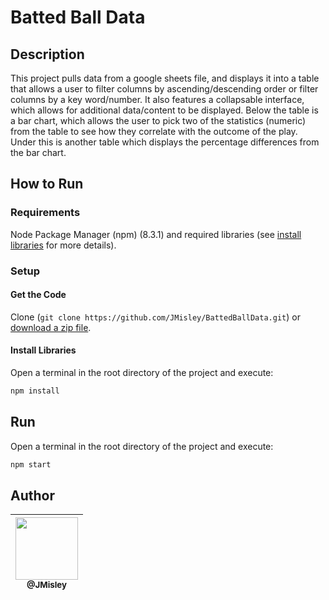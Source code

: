 # Batted Ball Data

## Description

This project pulls data from a google sheets file, and displays it into a table that allows a user to filter columns by ascending/descending order or filter columns by a key word/number. It also features a collapsable interface, which allows for additional data/content to be displayed. Below the table is a bar chart, which allows the user to pick two of the statistics (numeric) from the table to see how they correlate with the outcome of the play. Under this is another table which displays the percentage differences from the bar chart. 

## How to Run

### Requirements

Node Package Manager (npm) (8.3.1) and required libraries (see [install libraries](#install-libraries) for more details).

### Setup

#### Get the Code

Clone (`git clone https://github.com/JMisley/BattedBallData.git`) or [download a zip file](https://github.com/JMisley/BattedBallData/archive/refs/heads/master.zip).

#### Install Libraries

Open a terminal in the root directory of the project and execute: 

```bash
npm install
```

## Run 

Open a terminal in the root directory of the project and execute: 

```bash
npm start
```
## Author

| [<img src="https://avatars.githubusercontent.com/u/89669123?v=4" width="100"><br><sub>@JMisley</sub>](https://github.com/JMisley) |
|:----:|
